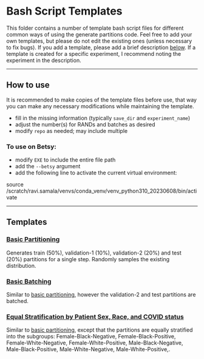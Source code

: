 # Bash Script Templates
This folder contains a number of template bash script files for different common ways of using the generate partitions code. Feel free to add your own templates, but please do not edit the existing ones (unless necessary to fix bugs). If you add a template, please add a brief description [below](#templates). If a template is created for a specific experiment, I recommend noting the experiment in the description.

---
## How to use
It is recommended to make copies of the template files before use, that way you can make any necessary modifications while maintaining the template.
- fill in the missing information (typically `save_dir` and `experiment_name`) 
- adjust the number(s) for RANDs and batches as desired
- modify `repo` as needed; may include multiple
### To use on Betsy:
- modify `EXE` to include the entire file path
- add the `--betsy` argument
- add the following line to activate the current virtual environment:

source /scratch/ravi.samala/venvs/conda_venv/venv_python310_20230608/bin/activate

---
## Templates

### [Basic Partitioning](basic_partitioning.sh)
Generates train (50%), validation-1 (10%), validation-2 (20%) and test (20%) partitions for a single step. Randomly samples the existing distribution.

### [Basic Batching](basic_batching.sh)
Similar to [basic partitioning](#basic-partitioningbasicpartitioningsh), however the validation-2 and test partitions are batched.
### [Equal Stratification by Patient Sex, Race, and COVID status](equal_strat_sex_race_COVID.sh)
Similar to [basic partitioning](#basic-partitioningbasicpartitioningsh), except that the partitions are equally stratified into the subgroups: Female-Black-Negative, Female-Black-Positive, Female-White-Negative, Female-White-Positive, Male-Black-Negative, Male-Black-Positive, Male-White-Negative, Male-White-Positive,.



